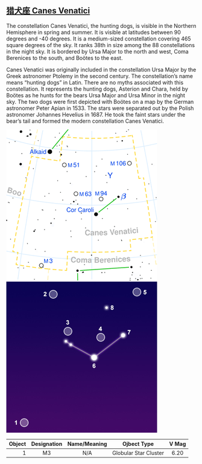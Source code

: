 ## [猎犬座 Canes Venatici](http://www.seasky.org/constellations/constellation-canes-venatici.html)

The constellation Canes Venatici, the hunting dogs, is visible in the Northern Hemisphere in spring and summer. It is visible at latitudes between 90 degrees and -40 degrees. It is a medium-sized constellation covering 465 square degrees of the sky. It ranks 38th in size among the 88 constellations in the night sky. It is bordered by Ursa Major to the north and west, Coma Berenices to the south, and Boötes to the east.

Canes Venatici was originally included in the constellation Ursa Major by the Greek astronomer Ptolemy in the second century. The constellation’s name means “hunting dogs” in Latin. There are no myths associated with this constellation. It represents the hunting dogs, Asterion and Chara, held by Boötes as he hunts for the bears Ursa Major and Ursa Minor in the night sky. The two dogs were first depicted with Boötes on a map by the German astronomer Peter Apian in 1533. The stars were separated out by the Polish astronomer Johannes Hevelius in 1687. He took the faint stars under the bear’s tail and formed the modern constellation Canes Venatici.

![alt text](./img/cvn/cvn.01.png "cvn")
![alt text](./img/cvn/cvn.02.jpg "cvn")

|Object|Designation|Name/Meaning|Ojbect Type|V Mag|
---:|:---:|:---:|:---:|:---:
1|M3|N/A|Globular Star Cluster|6.20

